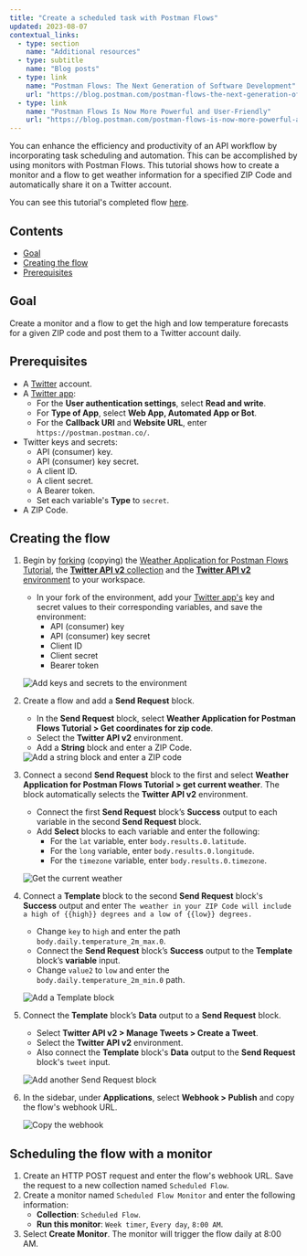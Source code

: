 ```yaml
---
title: "Create a scheduled task with Postman Flows"
updated: 2023-08-07
contextual_links:
  - type: section
    name: "Additional resources"
  - type: subtitle
    name: "Blog posts"
  - type: link
    name: "Postman Flows: The Next Generation of Software Development"
    url: "https://blog.postman.com/postman-flows-the-next-generation-of-software-development/"
  - type: link
    name: "Postman Flows Is Now More Powerful and User-Friendly"
    url: "https://blog.postman.com/postman-flows-is-now-more-powerful-and-user-friendly/"
---
```


You can enhance the efficiency and productivity of an API workflow by incorporating task scheduling and automation. This can be accomplished by using monitors with Postman Flows. This tutorial shows how to create a monitor and a flow to get weather information for a specified ZIP Code and automatically share it on a Twitter account.

You can see this tutorial's completed flow [here](https://www.postman.com/postman/workspace/utility-flows/flow/64d40655bf27ca003803286d).

## Contents

* [Goal](#goal)
* [Creating the flow](#creating-the-flow)
* [Prerequisites](#prerequisites)

## Goal

Create a monitor and a flow to get the high and low temperature forecasts for a given ZIP code and post them to a Twitter account daily.

## Prerequisites

* A [Twitter](https://twitter.com/) account.
* A [Twitter app](https://developer.twitter.com/en/docs/apps/overview):
    * For the **User authentication settings**, select **Read and write**.
    * For **Type of App**, select **Web App, Automated App or Bot**.
    * For the **Callback URI** and **Website URL**, enter `https://postman.postman.co/`.
* Twitter keys and secrets:
    * API (consumer) key.
    * API (consumer) key secret.
    * A client ID.
    * A client secret.
    * A Bearer token.
    * Set each variable's **Type** to `secret`.
* A ZIP Code.

## Creating the flow

1. Begin by [forking](/docs/collaborating-in-postman/using-version-control/forking-entities/) (copying) the [Weather Application for Postman Flows Tutorial](https://www.postman.com/postman/workspace/utility-flows/collection/21580188-c9c70d3f-a736-4834-bd6e-8b04a1389012?action=share&creator=21580188), the [**Twitter API v2** collection](https://www.postman.com/postman/workspace/utility-flows/collection/21580188-a3cb6477-6f61-451e-a2c2-e24fd44267f9?action=share&creator=21580188) and the [**Twitter API v2** environment](https://www.postman.com/postman/workspace/utility-flows/environment/21580188-a2d4586a-c79c-4f70-8cc0-05d22e417370) to your workspace.

    * In your fork of the environment, add your [Twitter app's](https://developer.twitter.com/) key and secret values to their corresponding variables, and save the environment:
        * API (consumer) key
        * API (consumer) key secret
        * Client ID
        * Client secret
        * Bearer token

    ![Add keys and secrets to the environment](https://assets.postman.com/postman-docs/v10/flows-tut-sched-environment-v10.jpg)

1. Create a flow and add a **Send Request** block.
    * In the **Send Request** block, select **Weather Application for Postman Flows Tutorial > Get coordinates for zip code**.
    * Select the **Twitter API v2** environment.
    * Add a **String** block and enter a ZIP Code.

    <img src="https://assets.postman.com/postman-docs/v10/flows-tut-sched-zip-v10.gif" alt="Add a string block and enter a ZIP code" fetchpriority="low" loading="lazy" >

1. Connect a second **Send Request** block to the first and select **Weather Application for Postman Flows Tutorial > get current weather**. The block automatically selects the **Twitter API v2** environment.
    * Connect the first **Send Request** block’s **Success** output to each variable in the second **Send Request** block.
    * Add **Select** blocks to each variable and enter the following:
        * For the `lat` variable, enter `body.results.0.latitude`.
        * For the `long` variable, enter `body.results.0.longitude`.
        * For the `timezone` variable, enter `body.results.0.timezone`.

    ![Get the current weather](https://assets.postman.com/postman-docs/v10/flows-tut-sched-get-weather-v10.jpg)

1. Connect a **Template** block to the second **Send Request** block's **Success** output and enter `The weather in your ZIP Code will include a high of {{high}} degrees and a low of {{low}} degrees.`
    * Change `key` to `high` and enter the path `body.daily.temperature_2m_max.0`.
    * Connect the **Send Request** block’s **Success** output to the **Template** block’s **variable** input.
    * Change `value2` to `low` and enter the `body.daily.temperature_2m_min.0` path.

    ![Add a Template block](https://assets.postman.com/postman-docs/v10/flows-tut-sched-template-v10.jpg)

1. Connect the **Template** block’s **Data** output to a **Send Request** block.
    * Select **Twitter API v2 > Manage Tweets > Create a Tweet**.
    * Select the **Twitter API v2** environment.
    * Also connect the **Template** block's **Data** output to the **Send Request** block's `tweet` input.

    ![Add another Send Request block](https://assets.postman.com/postman-docs/v10/flows-tut-sched-create-tweet-v10.jpg)

1. In the sidebar, under **Applications**, select **Webhook > Publish** and copy the flow's webhook URL.

    <img src="https://assets.postman.com/postman-docs/v10/flows-tut-sched-webhook-v10.gif" alt="Copy the webhook" fetchpriority="low" loading="lazy" >

## Scheduling the flow with a monitor

1. Create an HTTP POST request and enter the flow's webhook URL. Save the request to a new collection named `Scheduled Flow`.
1. Create a monitor named `Scheduled Flow Monitor` and enter the following information:
    * **Collection**: `Scheduled Flow`.
    * **Run this monitor**: `Week timer`, `Every day`, `8:00 AM`.
1. Select **Create Monitor**. The monitor will trigger the flow daily at 8:00 AM.
